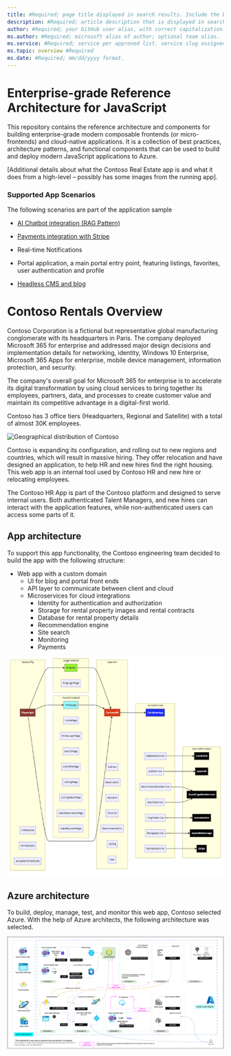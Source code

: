```yaml
---
title: #Required; page title displayed in search results. Include the brand.
description: #Required; article description that is displayed in search results.
author: #Required; your GitHub user alias, with correct capitalization.
ms.author: #Required; microsoft alias of author; optional team alias.
ms.service: #Required; service per approved list. service slug assigned to your service by ACOM.
ms.topic: overview #Required
ms.date: #Required; mm/dd/yyyy format.
---
```


# Enterprise-grade Reference Architecture for JavaScript


This repository contains the reference architecture and components for building enterprise-grade modern composable frontends (or micro-frontends) and cloud-native applications. It is a collection of best practices, architecture patterns, and functional components that can be used to build and deploy modern JavaScript applications to Azure.

[Additional details about what the Contoso Real Estate app is and what it does from a high-level – possibly has some images from the running app].

### Supported App Scenarios

The following scenarios are part of the application sample

- [AI Chatbot integration (RAG Pattern)](./chatbot-integration.md)

- [Payments integration with Stripe](./payments-service-scenario.md)

- Real-time Notifications

- Portal application, a main portal entry point, featuring listings, favorites, user authentication and profile

- [Headless CMS and blog](./blog-scenario.md)

# Contoso Rentals Overview

Contoso Corporation is a fictional but representative global manufacturing conglomerate with its headquarters in Paris. The company deployed Microsoft 365 for enterprise and addressed major design decisions and implementation details for networking, identity, Windows 10 Enterprise, Microsoft 365 Apps for enterprise, mobile device management, information protection, and security.

The company's overall goal for Microsoft 365 for enterprise is to accelerate its digital transformation by using cloud services to bring together its employees, partners, data, and processes to create customer value and maintain its competitive advantage in a digital-first world.

Contoso has 3 office tiers (Headquarters, Regional and Satellite) with a total of almost 30K employees.

![Geographical distribution of Contoso](./media/contoso-world-wide.png)

Contoso is expanding its configuration, and rolling out to new regions and countries, which will result in massive hiring. They offer relocation and have designed an application, to help HR and new hires find the right housing. This web app is an internal tool used by Contoso HR and new hire or relocating employees.

The Contoso HR App is part of the Contoso platform and designed to serve internal users. Both authenticated Talent Managers, and new hires can interact with the application features, while non-authenticated users can access some parts of it.

## App architecture

To support this app functionality, the Contoso engineering team decided to build the app with the following structure:

- Web app with a custom domain
  - UI for blog and portal front ends
  - API layer to communicate between client and cloud
  - Microservices for cloud integrations
    - Identity for authentication and authorization
    - Storage for rental property images and rental contracts
    - Database for rental property details
    - Recommendation engine
    - Site search
    - Monitoring
    - Payments

![](../assets/diagrams/block-architecture.png)

## Azure architecture

To build, deploy, manage, test, and monitor this web app, Contoso selected Azure. With the help of Azure architects, the following architecture was selected.

![](../assets/diagrams/e2e-full-horizontal.drawio.png)


